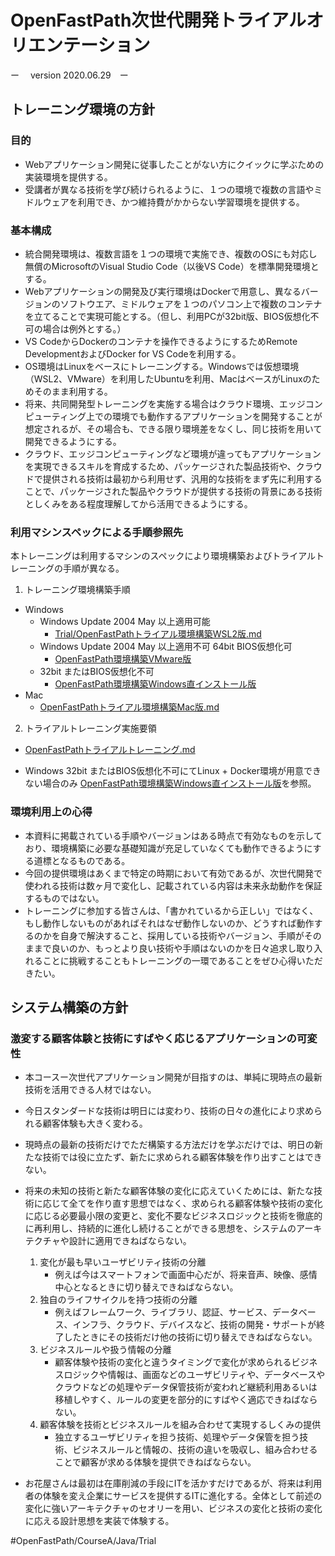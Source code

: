 # OpenFastPath次世代開発トライアルオリエンテーション
ー　 version 2020.06.29　ー

## トレーニング環境の方針

### 目的

* Webアプリケーション開発に従事したことがない方にクイックに学ぶための実装環境を提供する。
* 受講者が異なる技術を学び続けられるように、１つの環境で複数の言語やミドルウェアを利用でき、かつ維持費がかからない学習環境を提供する。

### 基本構成

* 統合開発環境は、複数言語を１つの環境で実施でき、複数のOSにも対応し無償のMicrosoftのVisual Studio Code（以後VS Code）を標準開発環境とする。
* Webアプリケーションの開発及び実行環境はDockerで用意し、異なるバージョンのソフトウエア、ミドルウェアを１つのパソコン上で複数のコンテナを立てることで実現可能とする。（但し、利用PCが32bit版、BIOS仮想化不可の場合は例外とする。）
* VS CodeからDockerのコンテナを操作できるようにするためRemote DevelopmentおよびDocker for VS Codeを利用する。　
* OS環境はLinuxをベースにトレーニングする。Windowsでは仮想環境（WSL2、VMware）を利用したUbuntuを利用、MacはベースがLinuxのためそのまま利用する。
* 将来、共同開発型トレーニングを実施する場合はクラウド環境、エッジコンピューティング上での環境でも動作するアプリケーションを開発することが想定されるが、その場合も、できる限り環境差をなくし、同じ技術を用いて開発できるようにする。
* クラウド、エッジコンピューティングなど環境が違ってもアプリケーションを実現できるスキルを育成するため、パッケージされた製品技術や、クラウドで提供される技術は最初から利用せず、汎用的な技術をまず先に利用することで、パッケージされた製品やクラウドが提供する技術の背景にある技術としくみをある程度理解してから活用できるようにする。

### 利用マシンスペックによる手順参照先

本トレーニングは利用するマシンのスペックにより環境構築およびトライアルトレーニングの手順が異なる。

1. トレーニング環境構築手順

* Windows
	* Windows Update 2004 May 以上適用可能
		* [Trial/OpenFastPathトライアル環境構築WSL2版.md](https://github.com/Open-Fastpath/Trial/blob/master/CourseA/Java/OpenFastPath%E3%83%88%E3%83%A9%E3%82%A4%E3%82%A2%E3%83%AB%E7%92%B0%E5%A2%83%E6%A7%8B%E7%AF%89WSL2%E7%89%88.md)
	* Windows Update 2004 May 以上適用不可 64bit BIOS仮想化可
		* [OpenFastPath環境構築VMware版](https://github.com/Open-Fastpath/Trial/blob/master/CourseA/Java/OpenFastPath%E3%83%88%E3%83%A9%E3%82%A4%E3%82%A2%E3%83%AB%E7%92%B0%E5%A2%83%E6%A7%8B%E7%AF%89VMware%E7%89%88.md)
	* 32bit またはBIOS仮想化不可
		* [OpenFastPath環境構築Windows直インストール版]([https://github.com/Open-Fastpath/Trial/blob/master/CourseA/Java/OpenFastPath%E3%83%88%E3%83%A9%E3%82%A4%E3%82%A2%E3%83%AB%E7%92%B0%E5%A2%83%E6%A7%8B%E7%AF%89Windows%E7%9B%B4%E3%82%A4%E3%83%B3%E3%82%B9%E3%83%88%E3%83%BC%E3%83%AB%E7%89%88.md)
* Mac
	*  [OpenFastPathトライアル環境構築Mac版.md](https://github.com/Open-Fastpath/Trial/blob/master/CourseA/Java/OpenFastPath%E3%83%88%E3%83%A9%E3%82%A4%E3%82%A2%E3%83%AB%E7%92%B0%E5%A2%83%E6%A7%8B%E7%AF%89Mac%E7%89%88.md) 

2. トライアルトレーニング実施要領

* [OpenFastPathトライアルトレーニング.md](https://github.com/Open-Fastpath/Trial/blob/master/CourseA/Java/OpenFastPath%E3%83%88%E3%83%A9%E3%82%A4%E3%82%A2%E3%83%AB%E3%83%88%E3%83%AC%E3%83%BC%E3%83%8B%E3%83%B3%E3%82%B0.md)

* Windows	 32bit またはBIOS仮想化不可にてLinux + Docker環境が用意できない場合のみ [OpenFastPath環境構築Windows直インストール版]([https://github.com/Open-Fastpath/Trial/blob/master/CourseA/Java/OpenFastPath%E3%83%88%E3%83%A9%E3%82%A4%E3%82%A2%E3%83%AB%E7%92%B0%E5%A2%83%E6%A7%8B%E7%AF%89Windows%E7%9B%B4%E3%82%A4%E3%83%B3%E3%82%B9%E3%83%88%E3%83%BC%E3%83%AB%E7%89%88.md)を参照。


### 環境利用上の心得

* 本資料に掲載されている手順やバージョンはある時点で有効なものを示しており、環境構築に必要な基礎知識が充足していなくても動作できるようにする道標となるものである。
* 今回の提供環境はあくまで特定の時期において有効であるが、次世代開発で使われる技術は数ヶ月で変化し、記載されている内容は未来永劫動作を保証するものではない。
* トレーニングに参加する皆さんは、「書かれているから正しい」ではなく、もし動作しないものがあればそれはなぜ動作しないのか、どうすれば動作するのかを自身で解決すること、採用している技術やバージョン、手順がそのままで良いのか、もっとより良い技術や手順はないのかを日々追求し取り入れることに挑戦することもトレーニングの一環であることをぜひ心得いただきたい。

## システム構築の方針

### 激変する顧客体験と技術にすばやく応じるアプリケーションの可変性

* 本コースー次世代アプリケーション開発が目指すのは、単純に現時点の最新技術を活用できる人材ではない。
* 今日スタンダードな技術は明日には変わり、技術の日々の進化により求められる顧客体験も大きく変わる。
* 現時点の最新の技術だけでただ構築する方法だけを学ぶだけでは、明日の新たな技術では役に立たず、新たに求められる顧客体験を作り出すことはできない。
* 将来の未知の技術と新たな顧客体験の変化に応えていくためには、新たな技術に応じて全てを作り直す思想ではなく、求められる顧客体験や技術の変化に応じる必要最小限の変更と、変化不要なビジネスロジックと技術を徹底的に再利用し、持続的に進化し続けることができる思想を、システムのアーキテクチャや設計に適用できねばならない。

	1. 変化が最も早いユーザビリティ技術の分離
		* 例えば今はスマートフォンで画面中心だが、将来音声、映像、感情中心となるときに切り替えできねばならない。
	2. 独自のライフサイクルを持つ技術の分離
		* 例えばフレームワーク、ライブラリ、認証、サービス、データベース、インフラ、クラウド、デバイスなど、技術の開発・サポートが終了したときにその技術だけ他の技術に切り替えできねばならない。
	3. ビジネスルールや扱う情報の分離
		* 顧客体験や技術の変化と違うタイミングで変化が求められるビジネスロジックや情報は、画面などのユーザビリティや、データベースやクラウドなどの処理やデータ保管技術が変われど継続利用あるいは移植しやすく、ルールの変更を部分的にすばやく適応できねばならない。
	4. 	顧客体験を技術とビジネスルールを組み合わせて実現するしくみの提供
		* 独立するユーザビリティを担う技術、処理やデータ保管を担う技術、ビジネスルールと情報の、技術の違いを吸収し、組み合わせることで顧客が求める体験を提供できねばならない。

* お花屋さんは最初は在庫削減の手段にITを活かすだけであるが、将来は利用者の体験を変え企業にサービスを提供するITに進化する。全体として前述の変化に強いアーキテクチャのセオリーを用い、ビジネスの変化と技術の変化に応える設計思想を実装で体験する。


#OpenFastPath/CourseA/Java/Trial